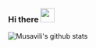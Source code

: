 ### Hi there <img src="https://github.com/piyushP7pravin/piyushP7pravin/blob/master/Hi.gif" width="29px"> 

<!--
**Musavili/Musavili** is a ✨ _special_ ✨ repository because its `README.md` (this file) appears on your GitHub profile.

Here are some ideas to get you started:

- 🔭 I’m currently working on ...
- 🌱 I’m currently learning ...
- 👯 I’m looking to collaborate on ...
- 🤔 I’m looking for help with ...
- 💬 Ask me about ...
- 📫 How to reach me: ...
- 😄 Pronouns: ...
- ⚡ Fun fact: ...
-->

![Musavili's github stats](https://github-readme-stats.vercel.app/api?username=Musavili&show_icons=true&line_height=30)
